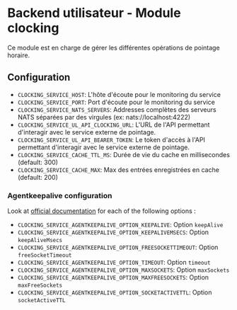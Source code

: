 # Backend utilisateur - Module clocking
Ce module est en charge de gérer les différentes opérations de pointage horaire.

## Configuration
- `CLOCKING_SERVICE_HOST`: L'hôte d'écoute pour le monitoring du service
- `CLOCKING_SERVICE_PORT`: Port d'écoute pour le monitoring du service
- `CLOCKING_SERVICE_NATS_SERVERS`: Addresses complètes des serveurs NATS séparées par des virgules (ex: nats://localhost:4222)
- `CLOCKING_SERVICE_UL_API_CLOCKING_URL`: L'URL de l'API permettant d'interagir avec le service externe de pointage.
- `CLOCKING_SERVICE_UL_API_BEARER_TOKEN`: Le token d'accès à l'API permettant d'interagir avec le service externe de pointage.
- `CLOCKING_SERVICE_CACHE_TTL_MS`: Durée de vie du cache en millisecondes (default: 300)
- `CLOCKING_SERVICE_CACHE_MAX`: Max des entrées enregistrées en cache (default: 200)

### Agentkeepalive configuration
Look at [official documentation](https://github.com/node-modules/agentkeepalive#new-agentoptions) for each of the following options :
- `CLOCKING_SERVICE_AGENTKEEPALIVE_OPTION_KEEPALIVE`: Option `keepAlive`
- `CLOCKING_SERVICE_AGENTKEEPALIVE_OPTION_KEEPALIVEMSECS`: Option `keepAliveMsecs`
- `CLOCKING_SERVICE_AGENTKEEPALIVE_OPTION_FREESOCKETTIMEOUT`: Option `freeSocketTimeout`
- `CLOCKING_SERVICE_AGENTKEEPALIVE_OPTION_TIMEOUT`: Option `timeout`
- `CLOCKING_SERVICE_AGENTKEEPALIVE_OPTION_MAXSOCKETS`: Option `maxSockets`
- `CLOCKING_SERVICE_AGENTKEEPALIVE_OPTION_MAXFREESOCKETS`: Option `maxFreeSockets`
- `CLOCKING_SERVICE_AGENTKEEPALIVE_OPTION_SOCKETACTIVETTL`: Option `socketActiveTTL`
